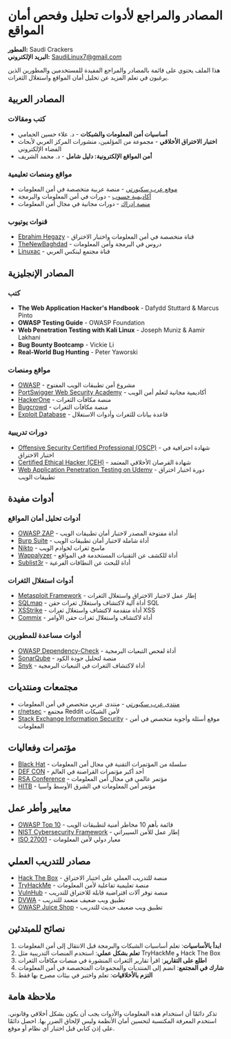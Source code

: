 # المصادر والمراجع لأدوات تحليل وفحص أمان المواقع

**المطور:** Saudi Crackers  
**البريد الإلكتروني:** SaudiLinux7@gmail.com

هذا الملف يحتوي على قائمة بالمصادر والمراجع المفيدة للمستخدمين والمطورين الذين يرغبون في تعلم المزيد عن تحليل أمان المواقع واستغلال الثغرات.

## المصادر العربية

### كتب ومقالات

- **أساسيات أمن المعلومات والشبكات** - د. علاء حسين الحمامي
- **اختبار الاختراق الأخلاقي** - مجموعة من المؤلفين، منشورات المركز العربي لأبحاث الفضاء الإلكتروني
- **أمن المواقع الإلكترونية: دليل شامل** - د. محمد الشريف

### مواقع ومنصات تعليمية

- [موقع عرب سكيورتي](https://www.arabs-security.com/) - منصة عربية متخصصة في أمن المعلومات
- [أكاديمية حسوب](https://academy.hsoub.com/) - دورات في أمن المعلومات والبرمجة
- [منصة إدراك](https://www.edraak.org/) - دورات مجانية في مجال أمن المعلومات

### قنوات يوتيوب

- [Ebrahim Hegazy](https://www.youtube.com/user/Zigoo0) - قناة متخصصة في أمن المعلومات واختبار الاختراق
- [TheNewBaghdad](https://www.youtube.com/user/alxs1aa) - دروس في البرمجة وأمن المعلومات
- [Linuxac](https://www.youtube.com/user/linuxac) - قناة مجتمع لينكس العربي

## المصادر الإنجليزية

### كتب

- **The Web Application Hacker's Handbook** - Dafydd Stuttard & Marcus Pinto
- **OWASP Testing Guide** - OWASP Foundation
- **Web Penetration Testing with Kali Linux** - Joseph Muniz & Aamir Lakhani
- **Bug Bounty Bootcamp** - Vickie Li
- **Real-World Bug Hunting** - Peter Yaworski

### مواقع ومنصات

- [OWASP](https://owasp.org/) - مشروع أمن تطبيقات الويب المفتوح
- [PortSwigger Web Security Academy](https://portswigger.net/web-security) - أكاديمية مجانية لتعلم أمن الويب
- [HackerOne](https://www.hackerone.com/) - منصة مكافآت الثغرات
- [Bugcrowd](https://www.bugcrowd.com/) - منصة مكافآت الثغرات
- [Exploit Database](https://www.exploit-db.com/) - قاعدة بيانات للثغرات وأدوات الاستغلال

### دورات تدريبية

- [Offensive Security Certified Professional (OSCP)](https://www.offensive-security.com/pwk-oscp/) - شهادة احترافية في اختبار الاختراق
- [Certified Ethical Hacker (CEH)](https://www.eccouncil.org/programs/certified-ethical-hacker-ceh/) - شهادة القرصان الأخلاقي المعتمد
- [Web Application Penetration Testing on Udemy](https://www.udemy.com/course/web-application-penetration-testing/) - دورة اختبار اختراق تطبيقات الويب

## أدوات مفيدة

### أدوات تحليل أمان المواقع

- [OWASP ZAP](https://www.zaproxy.org/) - أداة مفتوحة المصدر لاختبار أمان تطبيقات الويب
- [Burp Suite](https://portswigger.net/burp) - أداة شاملة لاختبار أمان تطبيقات الويب
- [Nikto](https://cirt.net/Nikto2) - ماسح ثغرات لخوادم الويب
- [Wappalyzer](https://www.wappalyzer.com/) - أداة للكشف عن التقنيات المستخدمة في المواقع
- [Sublist3r](https://github.com/aboul3la/Sublist3r) - أداة للبحث عن النطاقات الفرعية

### أدوات استغلال الثغرات

- [Metasploit Framework](https://www.metasploit.com/) - إطار عمل لاختبار الاختراق واستغلال الثغرات
- [SQLmap](https://sqlmap.org/) - أداة آلية لاكتشاف واستغلال ثغرات حقن SQL
- [XSStrike](https://github.com/s0md3v/XSStrike) - أداة متقدمة لاكتشاف واستغلال ثغرات XSS
- [Commix](https://github.com/commixproject/commix) - أداة لاكتشاف واستغلال ثغرات حقن الأوامر

### أدوات مساعدة للمطورين

- [OWASP Dependency-Check](https://owasp.org/www-project-dependency-check/) - أداة لفحص التبعيات البرمجية
- [SonarQube](https://www.sonarqube.org/) - منصة لتحليل جودة الكود
- [Snyk](https://snyk.io/) - أداة لاكتشاف الثغرات في التبعيات البرمجية

## مجتمعات ومنتديات

- [منتدى عرب سكيورتي](https://www.arabs-security.com/forum/) - منتدى عربي متخصص في أمن المعلومات
- [r/netsec](https://www.reddit.com/r/netsec/) - مجتمع Reddit لأمن الشبكات
- [Stack Exchange Information Security](https://security.stackexchange.com/) - موقع أسئلة وأجوبة متخصص في أمن المعلومات

## مؤتمرات وفعاليات

- [Black Hat](https://www.blackhat.com/) - سلسلة من المؤتمرات التقنية في مجال أمن المعلومات
- [DEF CON](https://defcon.org/) - أحد أكبر مؤتمرات القراصنة في العالم
- [RSA Conference](https://www.rsaconference.com/) - مؤتمر عالمي في مجال أمن المعلومات
- [HITB](https://conference.hitb.org/) - مؤتمر أمن المعلومات في الشرق الأوسط وآسيا

## معايير وأطر عمل

- [OWASP Top 10](https://owasp.org/www-project-top-ten/) - قائمة بأهم 10 مخاطر أمنية لتطبيقات الويب
- [NIST Cybersecurity Framework](https://www.nist.gov/cyberframework) - إطار عمل للأمن السيبراني
- [ISO 27001](https://www.iso.org/isoiec-27001-information-security.html) - معيار دولي لأمن المعلومات

## مصادر للتدريب العملي

- [Hack The Box](https://www.hackthebox.eu/) - منصة للتدريب العملي على اختبار الاختراق
- [TryHackMe](https://tryhackme.com/) - منصة تعليمية تفاعلية لأمن المعلومات
- [VulnHub](https://www.vulnhub.com/) - منصة توفر آلات افتراضية قابلة للاختراق للتدريب
- [DVWA](http://www.dvwa.co.uk/) - تطبيق ويب ضعيف متعمد للتدريب
- [OWASP Juice Shop](https://owasp.org/www-project-juice-shop/) - تطبيق ويب ضعيف حديث للتدريب

## نصائح للمبتدئين

1. **ابدأ بالأساسيات**: تعلم أساسيات الشبكات والبرمجة قبل الانتقال إلى أمن المعلومات
2. **تعلم بشكل عملي**: استخدم المنصات التدريبية مثل TryHackMe و Hack The Box
3. **اطلع على التقارير**: اقرأ تقارير الثغرات المنشورة في منصات مكافآت الثغرات
4. **شارك في المجتمع**: انضم إلى المنتديات والمجموعات المتخصصة في أمن المعلومات
5. **التزم بالأخلاقيات**: تعلم واختبر في بيئات مصرح بها فقط

## ملاحظة هامة

تذكر دائمًا أن استخدام هذه المعلومات والأدوات يجب أن يكون بشكل أخلاقي وقانوني. استخدم المعرفة المكتسبة لتحسين أمان الأنظمة وليس لإلحاق الضرر بها. احصل دائمًا على إذن كتابي قبل اختبار أي نظام أو موقع.